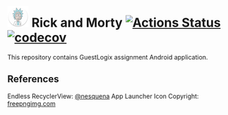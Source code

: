 # ![launcher icon](https://raw.githubusercontent.com/mohsenoid/mobile-take-home/master/app/src/main/res/mipmap-mdpi/ic_launcher_round.png) Rick and Morty [![Actions Status](https://github.com/mohsenoid/mobile-take-home/workflows/Android%20CI/badge.svg)](https://github.com/mohsenoid/mobile-take-home/actions) [![codecov](https://codecov.io/gh/mohsenoid/mobile-take-home/branch/master/graph/badge.svg)](https://codecov.io/gh/mohsenoid/mobile-take-home)
This repository contains GuestLogix assignment Android application.


## References
Endless RecyclerView: [@nesquena](https://gist.github.com/nesquena/d09dc68ff07e845cc622)
App Launcher Icon Copyright: [freepngimg.com](http://freepngimg.com)